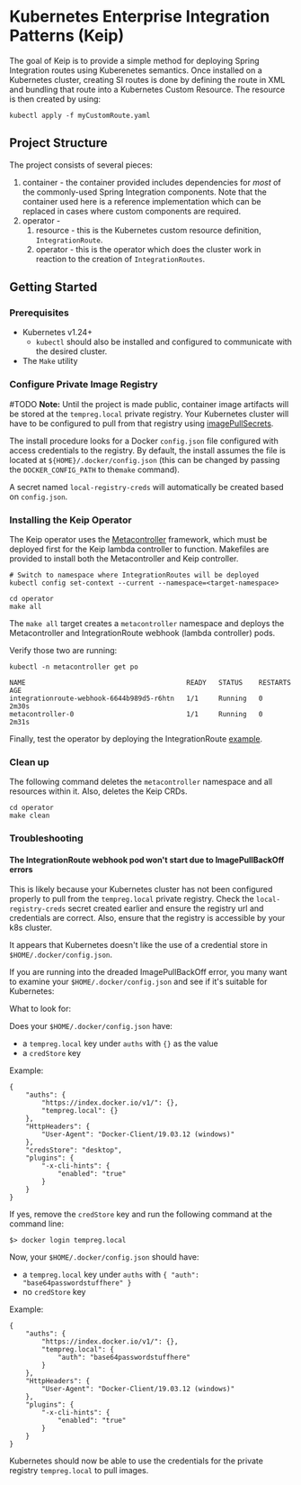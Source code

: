 # Kubernetes Enterprise Integration Patterns (Keip)

The goal of Keip is to provide a simple method for deploying Spring Integration routes using
Kuberenetes semantics.
Once installed on a Kubernetes cluster, creating SI routes is done by defining the route in XML and
bundling that
route into a Kubernetes Custom Resource. The resource is then created by using:

```shell
kubectl apply -f myCustomRoute.yaml
```

## Project Structure

The project consists of several pieces:

1. container - the container provided includes dependencies for *most* of the commonly-used Spring
   Integration
   components. Note that the container used here is a reference implementation which can be replaced
   in cases where
   custom components are required.
2. operator -
    1. resource - this is the Kubernetes custom resource definition, `IntegrationRoute`.
    2. operator - this is the operator which does the cluster work in reaction to the creation
       of `IntegrationRoutes`.

## Getting Started

### Prerequisites

- Kubernetes v1.24+
    - `kubectl` should also be installed and configured to communicate with the desired cluster.
- The `Make` utility

### Configure Private Image Registry

#TODO
**Note:** Until the project is made public, container image artifacts will be stored at
the `tempreg.local` private registry. Your Kubernetes cluster will have to be configured to pull from
that registry
using [imagePullSecrets](https://kubernetes.io/docs/tasks/configure-pod-container/pull-image-private-registry/).

The install procedure looks for a Docker `config.json` file configured with access
credentials to the registry. By default, the install assumes the file is located
at `${HOME}/.docker/config.json` (this can be changed by passing the `DOCKER_CONFIG_PATH` to
the`make` command).

A secret named `local-registry-creds` will automatically be created based on `config.json`.

### Installing the Keip Operator

The Keip operator uses
the [Metacontroller](https://metacontroller.github.io/metacontroller/intro.html) framework, which
must be deployed first for the Keip lambda controller to function. Makefiles are provided
to install both the Metacontroller and Keip controller.

```shell
# Switch to namespace where IntegrationRoutes will be deployed
kubectl config set-context --current --namespace=<target-namespace>

cd operator
make all
```

The `make all` target creates a `metacontroller` namespace and deploys the Metacontroller and
IntegrationRoute webhook (lambda controller) pods.

Verify those two are running:

```shell
kubectl -n metacontroller get po

NAME                                        READY   STATUS    RESTARTS   AGE
integrationroute-webhook-6644b989d5-r6htn   1/1     Running   0          2m30s
metacontroller-0                            1/1     Running   0          2m31s
```

Finally, test the operator by deploying the
IntegrationRoute [example](operator%2Fexample%2FREADME.md).

### Clean up

The following command deletes the `metacontroller` namespace and all resources within it. Also,
deletes the Keip CRDs.

```shell
cd operator
make clean
```

### Troubleshooting

#### The IntegrationRoute webhook pod won't start due to ImagePullBackOff errors

This is likely because your Kubernetes cluster has not been configured properly to pull from the
`tempreg.local` private registry. Check the `local-registry-creds` secret created earlier and ensure
the registry url and credentials are correct. Also, ensure that the registry is accessible by your
k8s cluster.

It appears that Kubernetes doesn't like the use of a credential store
in  `$HOME/.docker/config.json`.

If you are running into the dreaded ImagePullBackOff error, you many want to examine
your `$HOME/.docker/config.json` and see if it's suitable for Kubernetes:

What to look for:

Does your `$HOME/.docker/config.json` have:

* a `tempreg.local` key under `auths` with `{}` as the value
* a `credStore` key

Example:

```shell
{
	"auths": {
		"https://index.docker.io/v1/": {},
		"tempreg.local": {}
	},
	"HttpHeaders": {
		"User-Agent": "Docker-Client/19.03.12 (windows)"
	},
	"credsStore": "desktop",
	"plugins": {
		"-x-cli-hints": {
			"enabled": "true"
		}
	}
}
```

If yes, remove the `credStore` key and run the following command at the command line:

```shell
$> docker login tempreg.local
```

Now, your `$HOME/.docker/config.json` should have:

* a `tempreg.local` key under `auths` with `{ "auth": "base64passwordstuffhere" }`
* no `credStore` key

Example:

```shell
{
	"auths": {
		"https://index.docker.io/v1/": {},
		"tempreg.local": {
			"auth": "base64passwordstuffhere"
		}
	},
	"HttpHeaders": {
		"User-Agent": "Docker-Client/19.03.12 (windows)"
	},
	"plugins": {
		"-x-cli-hints": {
			"enabled": "true"
		}
	}
}
```

Kubernetes should now be able to use the credentials for the private registry `tempreg.local` to pull
images.